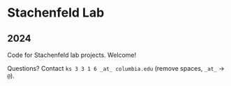 # Stachenfeld Lab
## 2024

Code for Stachenfeld lab projects.
Welcome!

Questions? Contact `ks 3 3 1 6 _at_ columbia.edu` (remove spaces, `_at_` -> `@`).

